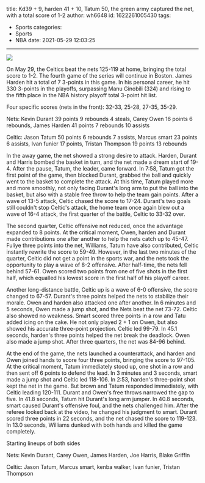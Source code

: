 title: Kd39 + 9, harden 41 + 10, Tatum 50, the green army captured the net, with a total score of 1-2
author: wh6648
id: 1622261005430
tags: 
- Sports
categories: 
- Sports
- NBA
date: 2021-05-29 12:03:25
---
![](https://p2.itc.cn/q_70/images01/20210529/87d9e0075290463da86369ee5d441426.jpeg)


On May 29, the Celtics beat the nets 125-119 at home, bringing the total score to 1-2. The fourth game of the series will continue in Boston. James Harden hit a total of 7 3-points in this game. In his personal career, he hit 330 3-points in the playoffs, surpassing Manu Ginobili (324) and rising to the fifth place in the NBA history playoff total 3-point hit list.

Four specific scores (nets in the front): 32-33, 25-28, 27-35, 35-29.

Nets: Kevin Durant 39 points 9 rebounds 4 steals, Carey Owen 16 points 6 rebounds, James Harden 41 points 7 rebounds 10 assists

Celtic: Jason Tatum 50 points 6 rebounds 7 assists, Marcus smart 23 points 6 assists, Ivan funier 17 points, Tristan Thompson 19 points 13 rebounds

In the away game, the net showed a strong desire to attack. Harden, Durant and Harris bombed the basket in turn, and the net made a dream start of 19-4. After the pause, Tatum, the leader, came forward. In 7:58, Tatum got the first point of the game, then blocked Durant, grabbed the ball and quickly went to the basket to complete the attack. At this time, Tatum played more and more smoothly, not only facing Durant's long arm to put the ball into the basket, but also with a stable free throw to help the team gain points. After a wave of 13-5 attack, Celtic chased the score to 17-24. Durant's two goals still couldn't stop Celtic's attack, the home team once again blew out a wave of 16-4 attack, the first quarter of the battle, Celtic to 33-32 over.

The second quarter, Celtic offensive not reduced, once the advantage expanded to 8 points. At the critical moment, Owen, harden and Durant made contributions one after another to help the nets catch up to 45-47. Fuliye three points into the net, Williams, Tatum have also contributed, Celtic instantly rewrite the score to 59-49. However, in the last two minutes of the quarter, Celtic did not get a point in the sports war, and the nets took the opportunity to play a wave of 8-2 offensive. After half-time, the nets fell behind 57-61. Owen scored two points from one of five shots in the first half, which equalled his lowest score in the first half of his playoff career.

Another long-distance battle, Celtic up is a wave of 6-0 offensive, the score changed to 67-57. Durant's three points helped the nets to stabilize their morale. Owen and harden also attacked one after another. In 6 minutes and 5 seconds, Owen made a jump shot, and the Nets beat the net 73-72. Celtic also showed no weakness. Smart scored three points in a row and Tatu added icing on the cake. He not only played 2 + 1 on Owen, but also showed his accurate three-point projection. Celtic led 99-79. In 45.1 seconds, harden's three points helped the net break the deadlock. Owen also made a jump shot. After three quarters, the net was 84-96 behind.

At the end of the game, the nets launched a counterattack, and harden and Owen joined hands to score four three points, bringing the score to 97-105. At the critical moment, Tatum immediately stood up, one shot in a row and then sent off 6 points to defend the lead. In 3 minutes and 3 seconds, smart made a jump shot and Celtic led 118-106. In 2:53, harden's three-point shot kept the net in the game. But brown and Tatum responded immediately, with Celtic leading 120-111. Durant and Owen's free throws narrowed the gap to five. In 41.8 seconds, Tatum hit Durant's long arm jumper. In 40.8 seconds, smart caused Durant's offensive foul, and the nets challenged him. After the referee looked back at the video, he changed his judgment to smart. Durant scored three points in 22 seconds, and the net chased the score to 119-123. In 13.0 seconds, Williams dunked with both hands and killed the game completely.

Starting lineups of both sides

Nets: Kevin Durant, Carey Owen, James Harden, Joe Harris, Blake Griffin

Celtic: Jason Tatum, Marcus smart, kenba walker, Ivan funier, Tristan Thompson

